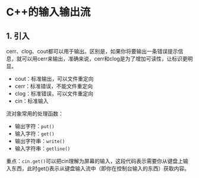# C++的输入输出流

## 1. 引入

cerr、clog、cout都可以用于输出。区别是，如果你将要输出一条错误提示信息，就可以用cerr来输出，准确来说，cerr和clog是为了增加可读性，让标识更明显。

+ cout：标准输出，可以文件重定向
+ cerr：标准错误，不能文件重定向
+ clog：标准错误，可以文件重定向
+ cin：标准输入

流对象常用的处理函数：

+ 输出字符：`put()`
+ 输入字符：`get()`
+ 输出字符串：`write()`
+ 输入字符串：`getline()`

重点：`cin.get()`可以把cin理解为屏幕的输入，这段代码表示需要你从键盘上输入东西，此时get()表示从键盘输入流中（即你在控制台输入的东西）获取内容。